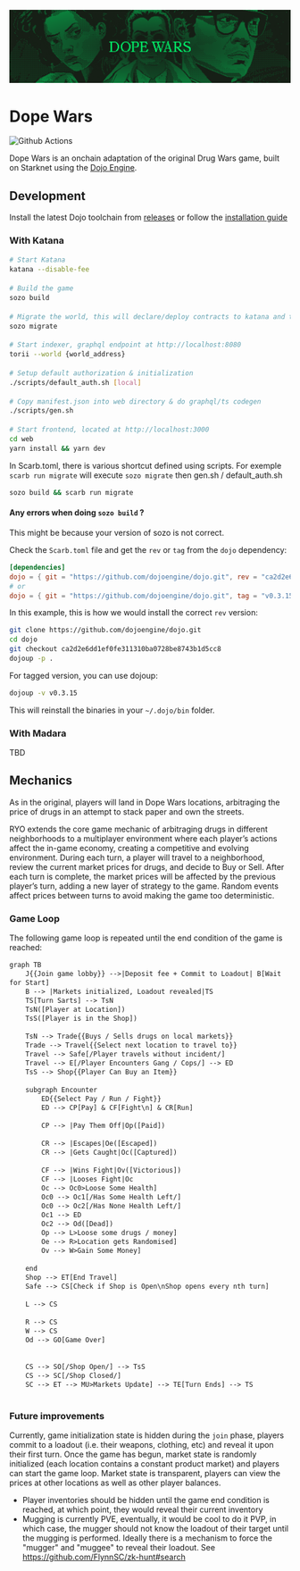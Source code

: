 ![Dope Wars Banner](.github/banner-wide-dw.png)

# Dope Wars

![Github Actions][gha-badge]

[gha-badge]: https://img.shields.io/github/actions/workflow/status/cartridge-gg/rollyourown/test.yml?branch=main

Dope Wars is an onchain adaptation of the original Drug Wars game, built on Starknet using the [Dojo Engine](https://github.com/dojoengine/dojo).

## Development

Install the latest Dojo toolchain from [releases](https://github.com/dojoengine/dojo/releases) or follow the [installation guide](https://book.dojoengine.org/getting-started/quick-start.html)

### With Katana

```bash
# Start Katana
katana --disable-fee

# Build the game
sozo build

# Migrate the world, this will declare/deploy contracts to katana and take note of the world address
sozo migrate

# Start indexer, graphql endpoint at http://localhost:8080
torii --world {world_address}

# Setup default authorization & initialization
./scripts/default_auth.sh [local]

# Copy manifest.json into web directory & do graphql/ts codegen
./scripts/gen.sh

# Start frontend, located at http://localhost:3000
cd web
yarn install && yarn dev
```

In Scarb.toml, there is various shortcut defined using scripts.
For exemple `scarb run migrate` will execute `sozo migrate` then gen.sh / default_auth.sh

```bash
sozo build && scarb run migrate
```

#### Any errors when doing `sozo build` ?

This might be because your version of sozo is not correct.

Check the `Scarb.toml` file and get the `rev` or `tag` from the `dojo` dependency:
```toml
[dependencies]
dojo = { git = "https://github.com/dojoengine/dojo.git", rev = "ca2d2e6dd1ef0fe311310ba0728be8743b1d5cc8" }
# or
dojo = { git = "https://github.com/dojoengine/dojo.git", tag = "v0.3.15"}
```

In this example, this is how we would install the correct `rev` version:
```bash
git clone https://github.com/dojoengine/dojo.git
cd dojo
git checkout ca2d2e6dd1ef0fe311310ba0728be8743b1d5cc8
dojoup -p .
```

For tagged version, you can use dojoup:
```bash
dojoup -v v0.3.15
```

This will reinstall the binaries in your `~/.dojo/bin` folder.

### With Madara

TBD

## Mechanics

As in the original, players will land in Dope Wars locations, arbitraging the price of drugs in an attempt to stack paper and own the streets.

RYO extends the core game mechanic of arbitraging drugs in different neighborhoods to a multiplayer environment where each player’s actions affect the in-game economy, creating a competitive and evolving environment. During each turn, a player will travel to a neighborhood, review the current market prices for drugs, and decide to Buy or Sell. After each turn is complete, the market prices will be affected by the previous player’s turn, adding a new layer of strategy to the game. Random events affect prices between turns to avoid making the game too deterministic.

### Game Loop

The following game loop is repeated until the end condition of the game is reached:

```mermaid
graph TB
    J{{Join game lobby}} -->|Deposit fee + Commit to Loadout| B[Wait for Start]
    B --> |Markets initialized, Loadout revealed|TS
    TS[Turn Sarts] --> TsN
    TsN([Player at Location])
    TsS([Player is in the Shop])

    TsN --> Trade{{Buys / Sells drugs on local markets}}
    Trade --> Travel{{Select next location to travel to}}
    Travel --> Safe[/Player travels without incident/]
    Travel --> E[/Player Encounters Gang / Cops/] --> ED
    TsS --> Shop{{Player Can Buy an Item}}

    subgraph Encounter
        ED{{Select Pay / Run / Fight}}
        ED --> CP[Pay] & CF[Fight\n] & CR[Run]

        CP --> |Pay Them Off|Op([Paid])

        CR --> |Escapes|Oe([Escaped])
        CR --> |Gets Caught|Oc([Captured])

        CF --> |Wins Fight|Ov([Victorious])
        CF --> |Looses Fight|Oc
        Oc --> Oc0>Loose Some Health]
        Oc0 --> Oc1[/Has Some Health Left/]
        Oc0 --> Oc2[/Has None Health Left/]
        Oc1 --> ED
        Oc2 --> Od([Dead])
        Op --> L>Loose some drugs / money]
        Oe --> R>Location gets Randomised]
        Ov --> W>Gain Some Money]

    end
    Shop --> ET[End Travel]
    Safe --> CS[Check if Shop is Open\nShop opens every nth turn]
     
    L --> CS
     
    R --> CS
    W --> CS
    Od --> GO[Game Over]

    
    CS --> SO[/Shop Open/] --> TsS
    CS --> SC[/Shop Closed/]
    SC --> ET --> MU>Markets Update] --> TE[Turn Ends] --> TS


```

### Future improvements

Currently, game initialization state is hidden during the `join` phase, players commit to a loadout (i.e. their weapons, clothing, etc) and reveal it upon their first turn. Once the game has begun, market state is randomly initialized (each location contains a constant product market) and players can start the game loop. Market state is transparent, players can view the prices at other locations as well as other player balances.

- Player inventories should be hidden until the game end condition is reached, at which point, they would reveal their current inventory
- Mugging is currently PVE, eventually, it would be cool to do it PVP, in which case, the mugger should not know the loadout of their target until the mugging is performed. Ideally there is a mechanism to force the "mugger" and "muggee" to reveal their loadout. See https://github.com/FlynnSC/zk-hunt#search
